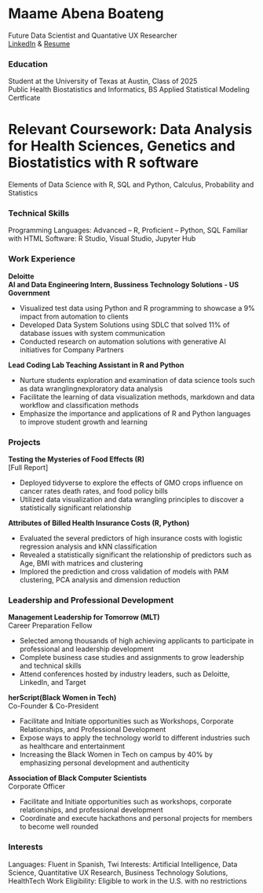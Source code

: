 # Maame Abena Boateng 
Future Data Scientist and Quantative UX Researcher      
[LinkedIn](https://www.linkedin.com/in/abena-boateng-/) & [Resume](assets/Maame_Abena_Boateng_Resume_Official.pdf) 

### Education 
Student at the University of Texas at Austin, Class of 2025                                               
Public Health Biostatistics and Informatics, BS
Applied Statistical Modeling Certficate

# Relevant Coursework: Data Analysis for Health Sciences, Genetics and Biostatistics with R software
Elements of Data Science with R, SQL and Python, Calculus, Probability and Statistics

### Technical Skills 
Programming Languages: Advanced – R, Proficient  – Python, SQL Familiar with HTML
Software: R Studio, Visual Studio, Jupyter Hub

### Work Experience 
**Deloitte** 		                                                                           
**AI and Data Engineering Intern, Bussiness Technology Solutions	- US Government**         
- Visualized test data using Python and R programming to showcase a 9% impact from automation to clients
- Developed Data System Solutions using SDLC that solved 11% of database issues with system communication
- Conducted research on automation solutions with generative AI initiatives for Company Partners 

**Lead Coding Lab Teaching Assistant in R and Python**                                              
- Nurture students exploration and examination of data science tools such as data wranglingnexploratory data analysis 
- Facilitate the learning of data visualization methods, markdown and data workflow and classification methods
- Emphasize the importance and applications of R and Python languages to improve student growth and learning


### Projects 
**Testing the Mysteries of Food Effects (R)**	
[Full Report]

- Deployed tidyverse to explore the effects of GMO crops influence on cancer rates death rates, and food policy bills
- Utilized data visualization and data wrangling principles to discover a statistically significant relationship 

**Attributes of Billed Health Insurance Costs (R, Python)**					         
- Evaluated the several predictors of high insurance costs with logistic regression analysis and kNN classification
- Revealed a statistically significant the relationship of predictors such as Age, BMI with matrices and clustering
- Implored the prediction and cross validation of models with PAM clustering, PCA analysis and dimension reduction

### Leadership and Professional Development 
**Management Leadership for Tomorrow (MLT)** 						                                    
Career Preparation Fellow									                                              
-	Selected among thousands of high achieving applicants to participate in professional and leadership development
-	Complete business case studies and assignments to grow leadership and technical skills
-	Attend conferences hosted by industry leaders, such as Deloitte, LinkedIn, and Target

**herScript(Black Women in Tech)**			             	               	                      
Co-Founder & Co-President 								                                               
-	Facilitate and Initiate opportunities such as Workshops, Corporate Relationships, and Professional Development
-	Expose ways to apply the technology world to different industries such as healthcare and entertainment	
-	Increasing the Black Women in Tech on campus by 40% by emphasizing personal development and authenticity 

**Association of Black Computer Scientists**       			             	               	    
Corporate Officer             								                                           
-	Facilitate and Initiate opportunities such as workshops, corporate relationships, and professional development
-	Coordinate and execute hackathons and personal projects for members to become well rounded

### Interests 
Languages: Fluent in Spanish, Twi
Interests: Artificial Intelligence, Data Science, Quantitative UX Research, Business Technology Solutions, HealthTech
Work Eligibility: Eligible to work in the U.S. with no restrictions

